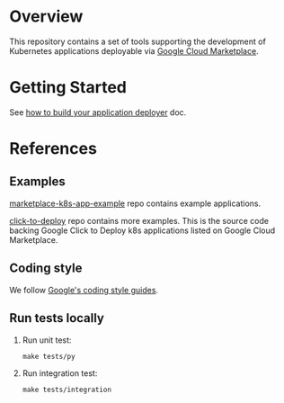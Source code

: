 # Overview

This repository contains a set of tools supporting the development of Kubernetes
applications deployable via
[Google Cloud Marketplace](https://console.cloud.google.com/marketplace).

# Getting Started

See [how to build your application deployer](docs/building-deployer.md) doc.

# References

## Examples

[marketplace-k8s-app-example](https://github.com/GoogleCloudPlatform/marketplace-k8s-app-example)
repo contains example applications.

[click-to-deploy](https://github.com/GoogleCloudPlatform/click-to-deploy/tree/master/k8s)
repo contains more examples. This is the source code backing Google Click to Deploy k8s
applications listed on Google Cloud Marketplace.

## Coding style

We follow [Google's coding style guides](https://google.github.io/styleguide/).

## Run tests locally

1.  Run unit test:

    ```shell
    make tests/py
    ```

1.  Run integration test:

    ```shell
    make tests/integration
    ```
